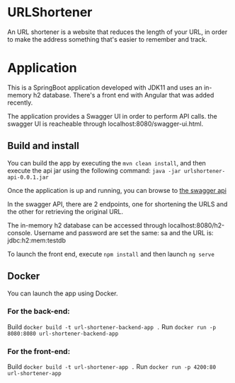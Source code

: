 # URLShortener
An URL shortener is a website that reduces the length of your URL, in order to make the address something that's easier to remember and track.


# Application  
This is a SpringBoot application developed with JDK11 and uses an in-memory h2 database. There's a front end with Angular that was added recently.  

The application provides a Swagger UI in order to perform API calls. the swagger UI is reacheable through localhost:8080/swagger-ui.html.  

## Build and install
You can build the app by executing the ```mvn clean install```, and then execute the api jar using the following command: ```java -jar urlshortener-api-0.0.1.jar```  

Once the application is up and running, you can browse to [the swagger api ]( http://localhost:8080/swagger-ui.html )   

In the swagger API, there are 2 endpoints, one for shortening the URLS and the other for retrieving the original URL. 

The in-memory h2 database can be accessed through localhost:8080/h2-console. Username and password are set the same: sa  and the URL is: jdbc:h2:mem:testdb

To launch the front end, execute ```npm install``` and then launch ```ng serve```

## Docker  

You can launch the app using Docker. 

### For the back-end: 
Build 
``` docker build -t url-shortener-backend-app . ```
Run
``` docker run -p 8080:8080 url-shortener-backend-app ```

### For the front-end: 
Build 
``` docker build -t url-shortener-app . ```
Run
``` docker run -p 4200:80 url-shortener-app ```
